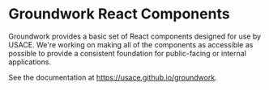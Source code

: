 # Groundwork React Components

Groundwork provides a basic set of React components designed for use by USACE. We're working on making all of the components as accessible as possible to provide a consistent foundation for public-facing or internal applications.

See the documentation at https://usace.github.io/groundwork.
